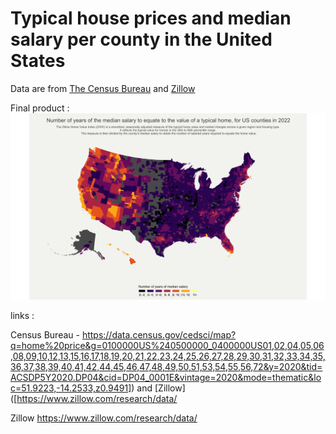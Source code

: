 # Typical house prices and median salary per county in the United States

Data are from [The Census Bureau]([https://data.census.gov/cedsci/map?q=home%20price&g=0100000US%240500000_0400000US01,02,04,05,06,08,09,10,12,13,15,16,17,18,19,20,21,22,23,24,25,26,27,28,29,30,31,32,33,34,35,36,37,38,39,40,41,42,44,45,46,47,48,49,50,51,53,54,55,56,72&y=2020&tid=ACSDP5Y2020.DP04&cid=DP04_0001E&vintage=2020&mode=thematic&loc=51.9223,-14.2533,z0.9491]) and [Zillow]([https://www.zillow.com/research/data/])


Final product :
![Final](https://github.com/PietroViolo/typical_house_prices_county/blob/main/typical_house_prices.png)




links :

Census Bureau - https://data.census.gov/cedsci/map?q=home%20price&g=0100000US%240500000_0400000US01,02,04,05,06,08,09,10,12,13,15,16,17,18,19,20,21,22,23,24,25,26,27,28,29,30,31,32,33,34,35,36,37,38,39,40,41,42,44,45,46,47,48,49,50,51,53,54,55,56,72&y=2020&tid=ACSDP5Y2020.DP04&cid=DP04_0001E&vintage=2020&mode=thematic&loc=51.9223,-14.2533,z0.9491]) and [Zillow]([https://www.zillow.com/research/data/


Zillow https://www.zillow.com/research/data/

